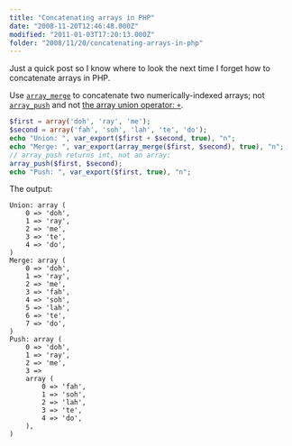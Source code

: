 ```yaml
---
title: "Concatenating arrays in PHP"
date: "2008-11-20T12:46:48.000Z"
modified: "2011-01-03T17:20:13.000Z"
folder: "2008/11/20/concatenating-arrays-in-php"
---
```


Just a quick post so I know where to look the next time I forget how to concatenate arrays in PHP.

Use [`array_merge`](http://php.net/array_merge) to concatenate two numerically-indexed arrays; not [`array_push`](http://php.net/array_push) and not [the array union operator: `+`](http://php.net/language.operators.array).

```php
$first = array('doh', 'ray', 'me');
$second = array('fah', 'soh', 'lah', 'te', 'do');
echo "Union: ", var_export($first + $second, true), "n";
echo "Merge: ", var_export(array_merge($first, $second), true), "n";
// array_push returns int, not an array:
array_push($first, $second);
echo "Push: ", var_export($first, true), "n";
```

The output:

```
Union: array (
    0 => 'doh',
    1 => 'ray',
    2 => 'me',
    3 => 'te',
    4 => 'do',
)
Merge: array (
    0 => 'doh',
    1 => 'ray',
    2 => 'me',
    3 => 'fah',
    4 => 'soh',
    5 => 'lah',
    6 => 'te',
    7 => 'do',
)
Push: array (
    0 => 'doh',
    1 => 'ray',
    2 => 'me',
    3 =>
    array (
        0 => 'fah',
        1 => 'soh',
        2 => 'lah',
        3 => 'te',
        4 => 'do',
    ),
)
```
